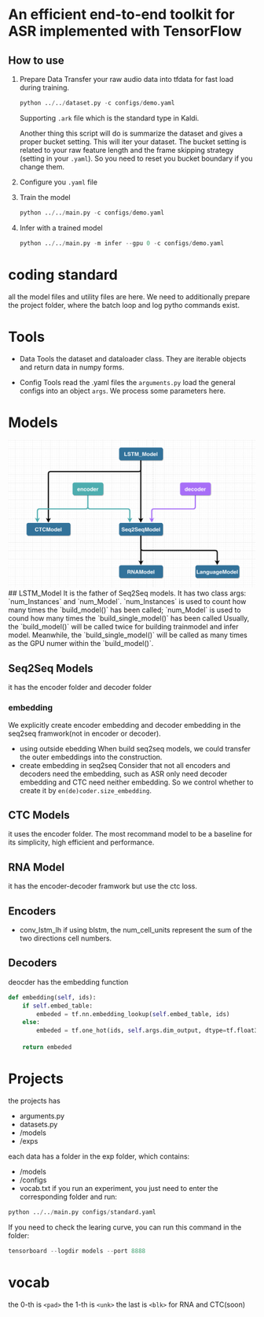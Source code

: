 # An efficient end-to-end toolkit for ASR implemented with TensorFlow

##  How to use
1. Prepare Data
    Transfer your raw audio data into tfdata for fast load during training.
    ```python
    python ../../dataset.py -c configs/demo.yaml
    ```
    Supporting `.ark` file which is the standard type in Kaldi.

    Another thing this script will do is summarize the dataset and gives a proper bucket setting. This will iter your dataset. The bucket setting is related to your raw feature length and the frame skipping strategy (setting in your `.yaml`). So you need to reset you bucket boundary if you change them.

2. Configure you `.yaml` file
3. Train the model
    ```python
    python ../../main.py -c configs/demo.yaml
    ```
4. Infer with a trained model
    ```python
    python ../../main.py -m infer --gpu 0 -c configs/demo.yaml
    ```


# coding standard
all the model files and utility files are here. We need to additionally prepare the project folder, where the batch loop and log pytho commands exist.

# Tools
- Data Tools
the dataset and dataloader class. They are iterable objects and return data in numpy forms.

- Config Tools
read the .yaml files
the `arguments.py` load the general configs into an object `args`. We process some parameters here.


# Models
<a href="/README.html" target="_blank">
  <img class="aligncenter" alt="framework classes" src="images/2018/10/framework-classes.png" width="700" height="300" />
</a>
## LSTM_Model
It is the father of Seq2Seq models. It has two class args: `num_Instances` and `num_Model`.
`num_Instances` is used to count how many times the `build_model()` has been called;
`num_Model` is used to cound how many times the `build_single_model()` has been called
Usually, the `build_model()` will be called twice for building trainmodel and infer model.
Meanwhile, the `build_single_model()` will be called as many times as the GPU numer within the  `build_model()`.

## Seq2Seq Models
it has the encoder folder and decoder folder

### embedding
We explicitly create encoder embedding and decoder embedding in the seq2seq framwork(not in encoder or decoder).
- using outside ebedding
When build seq2seq models, we could transfer the outer embeddings into the construction.
- create embedding in seq2seq
Consider that not all encoders and  decoders need the embedding, such as ASR only need decoder embedding and CTC need neither embedding. So we control whether to create it by `en(de)coder.size_embedding`.

## CTC Models
it uses the encoder folder.
The most recommand model to be a baseline for its simplicity, high efficient and performance.

## RNA Model
it has the encoder-decoder framwork but use the ctc loss.

## Encoders
- conv_lstm_lh
if using blstm, the num_cell_units represent the sum of the two directions cell numbers.

## Decoders
deocder has the embedding function
```python
def embedding(self, ids):
    if self.embed_table:
        embeded = tf.nn.embedding_lookup(self.embed_table, ids)
    else:
        embeded = tf.one_hot(ids, self.args.dim_output, dtype=tf.float32)

    return embeded
```


# Projects

the projects has
- arguments.py
- datasets.py
- /models
- /exps

each data has a folder in the exp folder, which contains:
- /models
- /configs
- vocab.txt
if you run an experiment, you just need to enter the corresponding folder and run:
```python
python ../../main.py configs/standard.yaml
```
If you need to check the learing curve, you can run this command in the folder:
```python
tensorboard --logdir models --port 8888
```

# vocab
the 0-th is `<pad>`
the 1-th is `<unk>`
the last is `<blk>` for RNA and CTC(soon)
